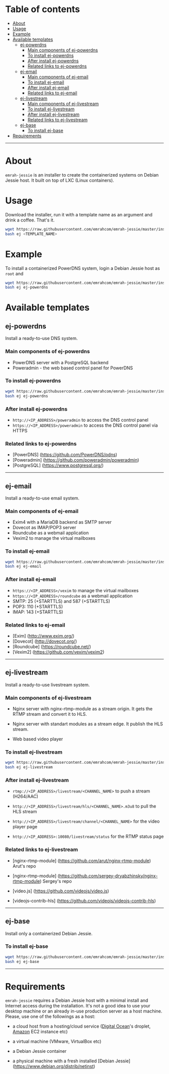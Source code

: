 Table of contents
=================

- [About](#about)
- [Usage](#usage)
- [Example](#example)
- [Available templates](#available-templates)
    - [ej-powerdns](#ej-powerdns)
        - [Main components of ej-powerdns](#main-components-of-ej-powerdns)
        - [To install ej-powerdns](#to-install-ej-powerdns)
        - [After install ej-powerdns](#after-install-ej-powerdns)
        - [Related links to ej-powerdns](#related-links-to-ej-powerdns)
    - [ej-email](#ej-email)
        - [Main components of ej-email](#main-components-of-ej-email)
        - [To install ej-email](#to-install-ej-email)
        - [After install ej-email](#after-install-ej-email)
        - [Related links to ej-email](#related-links-to-ej-email)
    - [ej-livestream](#ej-livestream)
        - [Main components of ej-livestream](#main-components-of-ej-livestream)
        - [To install ej-livestream](#to-install-ej-livestream)
        - [After install ej-livestream](#after-install-ej-livestream)
        - [Related links to ej-livestream](#related-links-to-ej-livestream)
    - [ej-base](#ej-base)
        - [To install ej-base](#to-install-ej-base)
- [Requirements](#requirements)

---

About
=====

`emrah-jessie` is an installer to create the containerized systems on Debian
Jessie host. It built on top of LXC (Linux containers).

Usage
=====

Download the installer, run it with a template name as an argument and drink a
coffee. That's it.

```bash
wget https://raw.githubusercontent.com/emrahcom/emrah-jessie/master/installer/ej
bash ej <TEMPLATE_NAME>
```

Example
=======

To install a containerized PowerDNS system, login a Debian Jessie host as
`root` and

```bash
wget https://raw.githubusercontent.com/emrahcom/emrah-jessie/master/installer/ej
bash ej ej-powerdns
```

Available templates
===================

ej-powerdns
-----------

Install a ready-to-use DNS system.

### Main components of ej-powerdns

- PowerDNS server with a PostgreSQL backend
- Poweradmin - the web based control panel for PowerDNS

### To install ej-powerdns

```bash
wget https://raw.githubusercontent.com/emrahcom/emrah-jessie/master/installer/ej
bash ej ej-powerdns
```

### After install ej-powerdns

- `http://<IP_ADDRESS>/poweradmin` to access the DNS control panel
- `https://<IP_ADDRESS>/poweradmin` to access the DNS control panel via HTTPS

### Related links to ej-powerdns

- [PowerDNS] (https://github.com/PowerDNS/pdns)
- [Poweradmin] (https://github.com/poweradmin/poweradmin)
- [PostgreSQL] (https://www.postgresql.org/)

---

ej-email
--------

Install a ready-to-use email system.

### Main components of ej-email

- Exim4 with a MariaDB backend as SMTP server
- Dovecot as IMAP/POP3 server
- Roundcube as a webmail application
- Vexim2 to manage the virtual mailboxes

### To install ej-email

```bash
wget https://raw.githubusercontent.com/emrahcom/emrah-jessie/master/installer/ej
bash ej ej-email
```

### After install ej-email

- `https://<IP_ADDRESS>/vexim` to manage the virtual mailboxes
- `https://<IP_ADDRESS>/roundcube` as a webmail application
- SMTP: 25 (+STARTTLS) and 587 (+STARTTLS)
- POP3: 110 (+STARTTLS)
- IMAP: 143 (+STARTTLS)

### Related links to ej-email

- [Exim] (http://www.exim.org/)
- [Dovecot] (http://dovecot.org/)
- [Roundcube] (https://roundcube.net/)
- [Vexim2] (https://github.com/vexim/vexim2)

---

ej-livestream
-------------

Install a ready-to-use livestream system.

### Main components of ej-livestream

-  Nginx server with nginx-rtmp-module as a stream origin. It gets the RTMP
   stream and convert it to HLS.

-  Nginx server with standart modules as a stream edge. It publish the HLS
   stream.

-  Web based video player

### To install ej-livestream

```bash
wget https://raw.githubusercontent.com/emrahcom/emrah-jessie/master/installer/ej
bash ej ej-livestream
```

### After install ej-livestream

-  `rtmp://<IP_ADDRESS>/livestream/<CHANNEL_NAME>` to push a stream (H264/AAC)

-  `http://<IP_ADDRESS>/livestream/hls/<CHANNEL_NAME>.m3u8` to pull the HLS
   stream

-  `http://<IP_ADDRESS>/livestream/channel/<CHANNEL_NAME>` for the video player
   page

-  `http://<IP_ADDRESS>:10080/livestream/status` for the RTMP status page

### Related links to ej-livestream

-  [nginx-rtmp-module] (https://github.com/arut/nginx-rtmp-module) Arut's repo

-  [nginx-rtmp-module] (https://github.com/sergey-dryabzhinsky/nginx-rtmp-module)
   Sergey's repo

-  [video.js] (https://github.com/videojs/video.js)

-  [videojs-contrib-hls] (https://github.com/videojs/videojs-contrib-hls)

---

ej-base
-------

Install only a containerized Debian Jessie.

### To install ej-base

```bash
wget https://raw.githubusercontent.com/emrahcom/emrah-jessie/master/installer/ej
bash ej ej-base
```

---

Requirements
============

`emrah-jessie` requires a Debian Jessie host with a minimal install and
Internet access during the installation. It's not a good idea to use your
desktop machine or an already in-use production server as a host machine.
Please, use one of the followings as a host:

-  a cloud host from a hosting/cloud service
   ([Digital Ocean](https://www.digitalocean.com/?refcode=92b0165840d8)'s
   droplet, [Amazon](https://console.aws.amazon.com) EC2 instance etc)

-  a virtual machine (VMware, VirtualBox etc)

-  a Debian Jessie container

-  a physical machine with a fresh installed [Debian Jessie]
   (https://www.debian.org/distrib/netinst)
